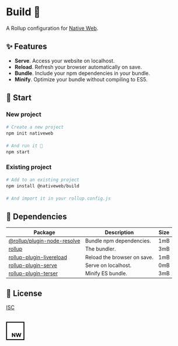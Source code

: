 # Build 🧱
A Rollup configuration for [Native Web](https://github.com/nativew/nativeweb).

## ✨ Features
- **Serve**. Access your website on localhost.
- **Reload**. Refresh your browser automatically on save.
- **Bundle**. Include your npm dependencies in your bundle.
- **Minify**. Optimize your bundle without compiling to ES5.

## 🚀 Start
### New project
```zsh
# Create a new project
npm init nativeweb

# And run it 👟
npm start
```
### Existing project
```zsh
# Add to an existing project
npm install @nativeweb/build

# And import it in your rollup.config.js
```

## 🧳 Dependencies
| Package | Description | Size |
| ------- | ----------- | ---- |
| [@rollup/plugin-node-resolve] | Bundle npm dependencies. | 1mB |
| [rollup] | The bundler. | 3mB |
| [rollup-plugin-livereload] | Reload the browser on save. | 1mB |
| [rollup-plugin-serve] | Serve on localhost. | 0mB |
| [rollup-plugin-terser] | Minify ES bundle. | 3mB |

[@rollup/plugin-node-resolve]: https://github.com/rollup/plugins/tree/master/packages/node-resolve
[rollup]: https://github.com/rollup/rollup
[rollup-plugin-livereload]: https://github.com/thgh/rollup-plugin-livereload
[rollup-plugin-serve]: https://github.com/thgh/rollup-plugin-serve
[rollup-plugin-terser]: https://github.com/TrySound/rollup-plugin-terser

## 🤝 License 
[ISC](https://github.com/nativew/build/blob/master/license)

<p>
<br>
    <a href="https://github.com/nativew/nativeweb">
        <img src="https://raw.githubusercontent.com/nativew/nativeweb/53d4fe591d5992c81b3faeb656fd1aea7aabb413/logo-square.svg?sanitize=true" alt="Native Web" width="50px">
    </a>
</p>
